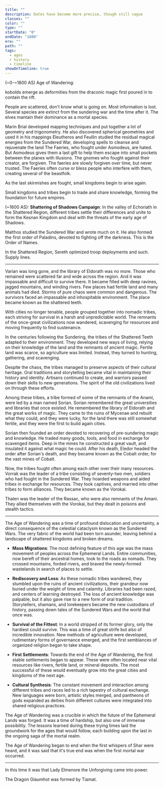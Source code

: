 ```yaml
---
title: ""
description: Dates have become more precise, though still vague
classes: ""
color: ""
type: ""
startDate: "0"
endDate: "1800"
era: ""
path: ""
tags:
  - ages
  - history
  - timeline
showOnTimeline: true
---
```


(~0-~1800 AS)
Age of Wandering:

kobolds emerge as deformities from the draconic magic first poured in to contain the rift.

People are scattered, don't know what is going on. Most information is lost. Several species are extinct from the sundering war and the time after it. The elves mantain their dominance as a mortal species.

Marin Brial developed mapping techniques and put together a lot of geometry and trigonometry. He also discovered spherical geometries and used it in his mappings
Eleutheros and Feullin studied the residual magical energies from the Sundered War, developing spells to cleanse and rejuvenate the land
The Faeries, who fought under Asmodeus, are hated. But Asmodeus gives them a last gift to help them escape into small pockets between the planes with illusions. The gnomes who fought against their creator, are forgiven.  The faeries are slowly forgiven over time, but never trusted. The Faeries often curse or bless people who interfere with them, creating several of the beastfolk.

As the last skirmishes are fought, small kingdoms begin to arise again.

Small kingdoms and tribes begin to trade and share knowledge, forming the foundation for future empires.

(~1600 AS): **Shattering of Shadows Campaign**: In the valley of Echoriath in the Shattered Region, different tribes settle their differences and unite to form the Kesnan Kingdom and deal with the threats of the early age of Shadows.

Malthos studied the Sundered War and wrote much on it. He also formed the first order of Paladins, devoted to fighting off the darkness. This is the Order of Names.

In the Shattered Region, Sereth optimized troop deployments and such. Supply lines.

---

Varian was long gone, and the library of Eldorath was no more. Those who remained were scattered far and wide across the region. And it was impassable and difficult to survive there. It became filled with deep ravines, jagged mountains, and winding rivers. Few places had fertile land and many animals had died. Storms of pure chaos were common and dangerous. The survivors faced an impassable and inhospitable environment. The place became known as the shattered teeth.

With cities no longer tenable, people grouped together into nomadic tribes, each striving for survival in a harsh and unpredictable world. The remnants of the once-great civilizations now wandered, scavenging for resources and moving frequently to find sustenance.

In the centuries following the Sundering, the tribes of the Shattered Teeth adapted to their environment. They developed new ways of living, relying on their knowledge of the land and the remnants of ancient magic. Fertile land was scarce, so agriculture was limited. Instead, they turned to hunting, gathering, and scavenging.

Despite the chaos, the tribes managed to preserve aspects of their cultural heritage. Oral traditions and storytelling became vital in maintaining their history and identity. Artisans continued to create, and warriors passed down their skills to new generations. The spirit of the old civilizations lived on through these efforts.

Among these tribes, a tribe formed of some of the remnants of the Anami, were led by a man named Sorian. Sorian remembered the great universities and libraries that once existed. He remembered the library of Eldorath and the great works of magic. They came to the ruins of Mycenae and rebuilt what they could, and they were lucky, for the land there was still somewhat fertile, and they were the first to build again cities.

Sorian then founded an order devoted to recovering of pre-sundering magic and knowledge. He traded many goods, tools, and food in exchange for scavenged items. Deep in the mines he constructed a great vault, and insulated it against what magic he could. After his death, Eledor headed the order after Sorian's death, and they became known as the Cobalt order, for the vast mines of Cobalt.

Now, the tribes fought often among each other over their many resources. Vorrak was the leader of a tribe consisting of seventy-two men, soldiers who had fought in the Sundered War. They hoarded weapons and aided tribes in exchange for resources. They took captives, and married into other tribes to form alliances. They became known as the Vorokai.

Thalen was the leader of the Rassac, who were also remnants of the Amani. They allied themselves with the Vorokai, but they dealt in poisons and stealth tactics. 

---
The Age of Wandering was a time of profound dislocation and uncertainty, a direct consequence of the celestial cataclysm known as the Sundered Wars. The very fabric of the world had been torn asunder, leaving behind a landscape of shattered kingdoms and broken dreams.

- **Mass Migrations**: The most defining feature of this age was the mass movement of peoples across the Ephemeral Lands. Entire communities, now bereft of their ancestral homes, took to the roads as nomads. They crossed mountains, forded rivers, and braved the newly-formed wastelands in search of places to settle.
  
- **Rediscovery and Loss**: As these nomadic tribes wandered, they stumbled upon the ruins of ancient civilizations, their grandeur now buried under the weight of time and calamity. Libraries had been razed, and centers of learning destroyed. The loss of ancient knowledge was palpable, but it also gave rise to a new form of oral tradition. Storytellers, shamans, and lorekeepers became the new custodians of history, passing down tales of the Sundered Wars and the world that once was.
  
- **Survival of the Fittest**: In a world stripped of its former glory, only the hardiest could survive. This was a time of great strife but also of incredible innovation. New methods of agriculture were developed, rudimentary forms of governance emerged, and the first semblances of organized religion began to take shape. 
  
- **First Settlements**: Towards the end of the Age of Wandering, the first stable settlements began to appear. These were often located near vital resources like rivers, fertile land, or mineral deposits. The most successful of these would eventually grow into the great cities and kingdoms of the next age.

- **Cultural Synthesis**: The constant movement and interaction among different tribes and races led to a rich tapestry of cultural exchange. New languages were born, artistic styles merged, and pantheons of gods expanded as deities from different cultures were integrated into shared religious practices.

The Age of Wandering was a crucible in which the future of the Ephemeral Lands was forged. It was a time of hardship, but also one of immense possibility. The lessons learned during these trying times laid the groundwork for the ages that would follow, each building upon the last in the ongoing saga of the mortal realm.

The Age of Wandering began to end when the first whispers of Shar were heard, and it was said that it's true end was when the first mortal war occurred.

---
In this time it was that Lady Elmenore the Unforgiving came into power.

The Dragon Glaumhot was formed by Tiamat.